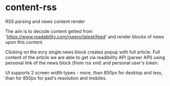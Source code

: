 # content-rss
RSS parsing and news content render 

The aim is to decode content getted from 'https://www.readability.com/rseero/latest/feed' and render blocks of news upon this content.

Clicking on the evry single news block creates popup with full article. Full content of the article we are able to get via readibility API (parser API) using personal link of the news block (from rss xml) and personal user's token.

UI supports 2 screen width types - more, than 850px for desktop and less, than for 850px for pad's resolution and mobiles.
